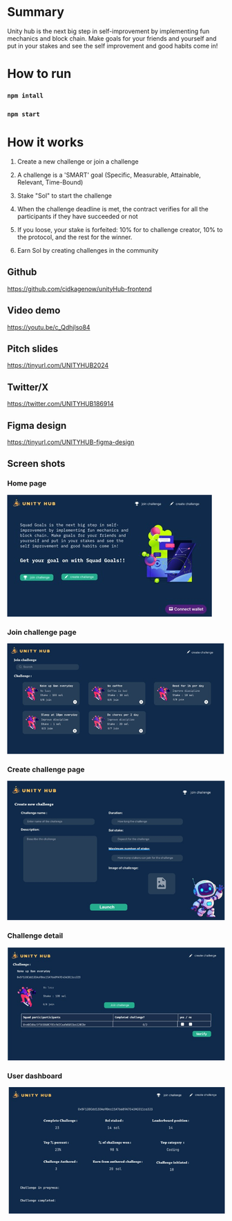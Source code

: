 # Summary

Unity hub is the next big step in self-improvement by implementing fun mechanics and block chain. Make goals for your friends and yourself and put in your stakes and see the self improvement and good habits come in!

# How to run

### `npm intall`

### `npm start`

# How it works

1. Create a new challenge or join a challenge

2. A challenge is a 'SMART' goal (Specific, Measurable, Attainable, Relevant, Time-Bound)

3. Stake "Sol" to start the challenge

4. When the challenge deadline is met, the contract verifies for all the participants if they have succeeded or not

5. If you loose, your stake is forfeited: 10% for to challenge creator, 10% to the protocol, and the rest for the winner.

6. Earn Sol by creating challenges in the community

## Github

https://github.com/cidkagenow/unityHub-frontend

## Video demo

https://youtu.be/c_Qdhjlso84

## Pitch slides

https://tinyurl.com/UNITYHUB2024

## Twitter/X

https://twitter.com/UNITYHUB186914

## Figma design

https://tinyurl.com/UNITYHUB-figma-design

## Screen shots

### Home page

![home](./src/assets/Main.jpeg)

### Join challenge page

![join](./src/assets/join.jpeg)

### Create challenge page

![create](./src/assets/create.jpeg)

### Challenge detail

![details](./src/assets/details.jpeg)

### User dashboard

![dashboard](./src/assets/dashboard.jpeg)
